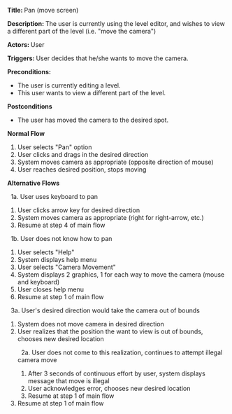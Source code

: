 <strong> Title: </strong>
Pan (move screen)

<strong> Description: </strong>
The user is currently using the level editor, and wishes to view a different part of the level (i.e. "move the camera")

<strong> Actors: </strong>
User

<strong> Triggers: </strong>
User decides that he/she wants to move the camera.

<strong> Preconditions: </strong>

<ul>
<li>The user is currently editing a level.</li>
<li>This user wants to view a different part of the level.</li>
</ul>

<strong> Postconditions </strong>

<ul>
<li>The user has moved the camera to the desired spot.</li>
</ul>

<strong> Normal Flow </strong>

<ol>
<li>User selects "Pan" option</li>
<li>User clicks and drags in the desired direction</li>
<li>System moves camera as appropriate (opposite direction of mouse)</li>
<li>User reaches desired position, stops moving</li>
</ol>

<strong> Alternative Flows </strong>

&nbsp;&nbsp;1a. User uses keyboard to pan
  <ol>
    <li>User clicks arrow key for desired direction</li>
    <li>System moves camera as appropriate (right for right-arrow, etc.)</li>
    <li>Resume at step 4 of main flow</li>
  </ol>
  
&nbsp;&nbsp;1b. User does not know how to pan
  <ol>
    <li>User selects "Help"</li>
    <li>System displays help menu</li>
    <li>User selects "Camera Movement"</li>
    <li>System displays 2 graphics, 1 for each way to move the camera (mouse and keyboard)</li>
    <li>User closes help menu</li>
    <li>Resume at step 1 of main flow</li>
  </ol>

&nbsp;&nbsp;3a. User's desired direction would take the camera out of bounds
  <ol>
    <li>System does not move camera in desired direction</li>
    <li>User realizes that the position the want to view is out of bounds, chooses new desired location
 
  &nbsp;&nbsp;2a. User does not come to this realization, continues to attempt illegal camera move
  <ol>
      <li>After 3 seconds of continuous effort by user, system displays message that move is illegal</li>
      <li>User acknowledges error, chooses new desired location</li>
      <li>Resume at step 1 of main flow</li>
  </ol>
  </li>
    <li>Resume at step 1 of main flow</li>
  </ol>

